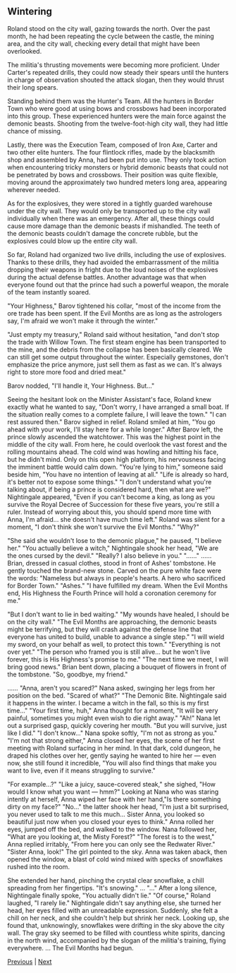 ## Wintering
Roland stood on the city wall, gazing towards the north. Over the past month, he had been repeating the cycle between the castle, the mining area, and the city wall, checking every detail that might have been overlooked. 

The militia's thrusting movements were becoming more proficient. Under Carter's repeated drills, they could now steady their spears until the hunters in charge of observation shouted the attack slogan, then they would thrust their long spears. 

Standing behind them was the Hunter's Team. All the hunters in Border Town who were good at using bows and crossbows had been incorporated into this group. These experienced hunters were the main force against the demonic beasts. Shooting from the twelve-foot-high city wall, they had little chance of missing.

Lastly, there was the Execution Team, composed of Iron Axe, Carter and two other elite hunters. The four flintlock rifles, made by the blacksmith shop and assembled by Anna, had been put into use. They only took action when encountering tricky monsters or hybrid demonic beasts that could not be penetrated by bows and crossbows. Their position was quite flexible, moving around the approximately two hundred meters long area, appearing wherever needed.

As for the explosives, they were stored in a tightly guarded warehouse under the city wall. They would only be transported up to the city wall individually when there was an emergency. After all, these things could cause more damage than the demonic beasts if mishandled. The teeth of the demonic beasts couldn't damage the concrete rubble, but the explosives could blow up the entire city wall.

So far, Roland had organized two live drills, including the use of explosives. Thanks to these drills, they had avoided the embarrassment of the militia dropping their weapons in fright due to the loud noises of the explosives during the actual defense battles. Another advantage was that when everyone found out that the prince had such a powerful weapon, the morale of the team instantly soared.

"Your Highness," Barov tightened his collar, "most of the income from the ore trade has been spent. If the Evil Months are as long as the astrologers say, I'm afraid we won't make it through the winter."

"Just empty my treasury," Roland said without hesitation, "and don't stop the trade with Willow Town. The first steam engine has been transported to the mine, and the debris from the collapse has been basically cleared. We can still get some output throughout the winter. Especially gemstones, don't emphasize the price anymore, just sell them as fast as we can. It's always right to store more food and dried meat."

Barov nodded, "I'll handle it, Your Highness. But..."

Seeing the hesitant look on the Minister Assistant's face, Roland knew exactly what he wanted to say, "Don't worry, I have arranged a small boat. If the situation really comes to a complete failure, I will leave the town."
"I can rest assured then." Barov sighed in relief. 
Roland smiled at him, "You go ahead with your work, I'll stay here for a while longer."
After Barov left, the prince slowly ascended the watchtower. This was the highest point in the middle of the city wall. From here, he could overlook the vast forest and the rolling mountains ahead. The cold wind was howling and hitting his face, but he didn't mind. Only on this open high platform, his nervousness facing the imminent battle would calm down. 
"You're lying to him," someone said beside him, "You have no intention of leaving at all."
"Life is already so hard, it's better not to expose some things."
"I don't understand what you're talking about, if being a prince is considered hard, then what are we?" Nightingale appeared, "Even if you can't become a king, as long as you survive the Royal Decree of Succession for these five years, you're still a ruler. Instead of worrying about this, you should spend more time with Anna, I'm afraid... she doesn't have much time left."
Roland was silent for a moment, "I don't think she won't survive the Evil Months."
"Why?"

"She said she wouldn't lose to the demonic plague," he paused, "I believe her."
"You actually believe a witch," Nightingale shook her head, "We are the ones cursed by the devil."
"Really? I also believe in you."
"……"
……
Brian, dressed in casual clothes, stood in front of Ashes' tombstone.
He gently touched the brand-new stone. Carved on the pure white face were the words: "Nameless but always in people's hearts. A hero who sacrificed for Border Town."
"Ashes."
"I have fulfilled my dream. When the Evil Months end, His Highness the Fourth Prince will hold a coronation ceremony for me."

"But I don't want to lie in bed waiting."
"My wounds have healed, I should be on the city wall."
"The Evil Months are approaching, the demonic beasts might be terrifying, but they will crash against the defense line that everyone has united to build, unable to advance a single step."
"I will wield my sword, on your behalf as well, to protect this town."
"Everything is not over yet."
"The person who framed you is still alive... but he won't live forever, this is His Highness's promise to me."
"The next time we meet, I will bring good news."
Brian bent down, placing a bouquet of flowers in front of the tombstone.
"So, goodbye, my friend."

……
"Anna, aren't you scared?" Nana asked, swinging her legs from her position on the bed.
"Scared of what?"
"The Demonic Bite. Nightingale said it happens in the winter. I became a witch in the fall, so this is my first time..."
"Your first time, huh," Anna thought for a moment, "It will be very painful, sometimes you might even wish to die right away."
"Ah!" Nana let out a surprised gasp, quickly covering her mouth.
"But you will survive, just like I did."
"I don't know..." Nana spoke softly, "I'm not as strong as you."
"I'm not that strong either," Anna closed her eyes, the scene of her first meeting with Roland surfacing in her mind. In that dark, cold dungeon, he draped his clothes over her, gently saying he wanted to hire her — even now, she still found it incredible, "You will also find things that make you want to live, even if it means struggling to survive."

"For example...?" 
"Like a juicy, sauce-covered steak," she sighed, "How would I know what you want — hmm?" 
Looking at Nana who was staring intently at herself, Anna wiped her face with her hand,"Is there something dirty on my face?" 
"No..." the latter shook her head, "I'm just a bit surprised, you never used to talk to me this much... Sister Anna, you looked so beautiful just now when you closed your eyes to think." 
Anna rolled her eyes, jumped off the bed, and walked to the window. 
Nana followed her, "What are you looking at, the Misty Forest?" 
"The forest is to the west," Anna replied irritably, "From here you can only see the Redwater River." 
"Sister Anna, look!" The girl pointed to the sky. 
Anna was taken aback, then opened the window, a blast of cold wind mixed with specks of snowflakes rushed into the room.

She extended her hand, pinching the crystal clear snowflake, a chill spreading from her fingertips.
"It's snowing."
...
"..."
After a long silence, Nightingale finally spoke, "You actually didn't lie."
"Of course," Roland laughed, "I rarely lie."
Nightingale didn't say anything else, she turned her head, her eyes filled with an unreadable expression.
Suddenly, she felt a chill on her neck, and she couldn't help but shrink her neck. Looking up, she found that, unknowingly, snowflakes were drifting in the sky above the city wall. The gray sky seemed to be filled with countless white spirits, dancing in the north wind, accompanied by the slogan of the militia's training, flying everywhere.
... The Evil Months had begun.



[Previous](CH0038.md) | [Next](CH0040.md)
